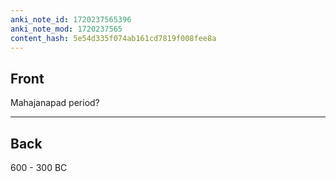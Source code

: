```yaml
---
anki_note_id: 1720237565396
anki_note_mod: 1720237565
content_hash: 5e54d335f074ab161cd7819f008fee8a
---
```


## Front

Mahajanapad period?

<hr/>

## Back

600 - 300 BC
